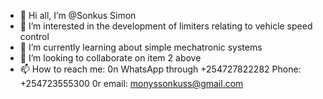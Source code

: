 - 👋 Hi all, I’m @Sonkus Simon
- 👀 I’m interested in the development of limiters relating to vehicle speed control
- 🌱 I’m currently learning about simple mechatronic systems
- 💞️ I’m looking to collaborate on item 2 above
- 📫 How to reach me: 0n WhatsApp through +254727822282 Phone: +254723555300 0r email: monyssonkuss@gmail.com

<!---
Sonkus/Sonkus is a ✨ special ✨ repository because its `README.md` (this file) appears on your GitHub profile.
You can click the Preview link to take a look at your changes.
--->
